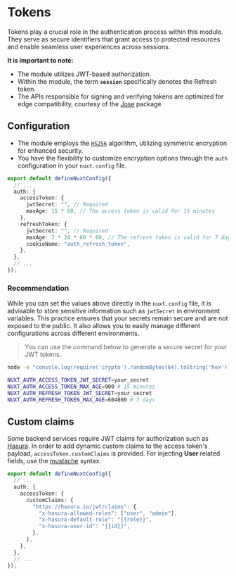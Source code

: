 # Tokens

Tokens play a crucial role in the authentication process within this module. They serve as secure identifiers that grant access to protected resources and enable seamless user experiences across sessions.

**It is important to note:**

- The module utilizes JWT-based authorization.
- Within the module, the term **`session`** specifically denotes the Refresh token.
- The APIs responsible for signing and verifying tokens are optimized for edge compatibility, courtesy of the [Jose](https://github.com/panva/jose) package

## Configuration

- The module employs the [`HS256`](https://www.loginradius.com/blog/engineering/jwt-signing-algorithms/#hs256) algorithm, utilizing symmetric encryption for enhanced security.
- You have the flexibility to customize encryption options through the `auth` configuration in your `nuxt.config` file.

```ts [nuxt.config.ts]
export default defineNuxtConfig({
  // ...
  auth: {
    accessToken: {
      jwtSecret: "", // Required
      maxAge: 15 * 60, // The access token is valid for 15 minutes
    },
    refreshToken: {
      jwtSecret: "", // Required
      maxAge: 7 * 24 * 60 * 60, // The refresh token is valid for 7 days
      cookieName: "auth_refresh_token",
    },
  },
  // ...
});
```

### **Recommendation**

While you can set the values above directly in the `nuxt.config` file, it is advisable to store sensitive information such as `jwtSecret` in environment variables. This practice ensures that your secrets remain secure and are not exposed to the public. It also allows you to easily manage different configurations across different environments.

> You can use the command below to generate a secure secret for your JWT tokens.

```bash
node -e "console.log(require('crypto').randomBytes(64).toString('hex'))"
```

```bash [.env]
NUXT_AUTH_ACCESS_TOKEN_JWT_SECRET=your_secret
NUXT_AUTH_ACCESS_TOKEN_MAX_AGE=900 # 15 minutes
NUXT_AUTH_REFRESH_TOKEN_JWT_SECRET=your_secret
NUXT_AUTH_REFRESH_TOKEN_MAX_AGE=604800 # 7 days
```

## Custom claims

Some backend services require JWT claims for authorization such as [Hasura](https://hasura.io). In order to add dynamic custom claims to the access token's payload, `accessToken.customClaims` is provided. For injecting **User** related fields, use the [mustache](https://github.com/janl/mustache.js) syntax.

```ts [nuxt.config.ts]
export default defineNuxtConfig({
  // ...
  auth: {
    accessToken: {
      customClaims: {
        "https://hasura.io/jwt/claims": {
          "x-hasura-allowed-roles": ["user", "admin"],
          "x-hasura-default-role": "{{role}}",
          "x-hasura-user-id": "{{id}}",
        },
      },
    },
  },
  // ...
});
```
